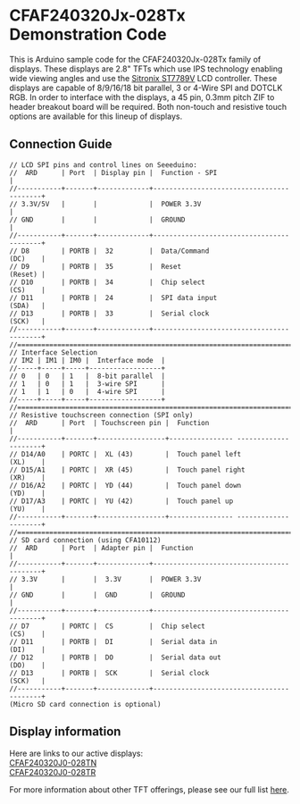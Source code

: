 # CFAF240320Jx-028Tx Demonstration Code

This is Arduino sample code for the CFAF240320Jx-028Tx family of displays. These displays are 2.8" TFTs which use IPS technology enabling wide viewing angles and use the [Sitronix ST7789V](https://www.crystalfontz.com/controllers/Sitronix/ST7789V/) LCD controller. These displays are capable of 8/9/16/18 bit parallel, 3 or 4-Wire SPI and DOTCLK RGB. In order to interface with the displays, a 45 pin, 0.3mm pitch ZIF to header breakout board will be required. Both non-touch and resistive touch options are available for this lineup of displays.
 
## Connection Guide
```
// LCD SPI pins and control lines on Seeeduino:
//  ARD      | Port  | Display pin |  Function - SPI                          |
//-----------+-------+-------------+------------------------------------------+
// 3.3V/5V   |       |             |  POWER 3.3V                              |
// GND       |       |             |  GROUND                                  |
//-----------+-------+-------------+------------------------------------------+
// D8        | PORTB |  32         |  Data/Command                    (DC)    |
// D9        | PORTB |  35         |  Reset                           (Reset) |
// D10       | PORTB |  34         |  Chip select                     (CS)    |
// D11       | PORTB |  24         |  SPI data input                  (SDA)   |
// D13       | PORTB |  33         |  Serial clock                    (SCK)   |
//-----------+-------+-------------+------------------------------------------+
//==============================================================================
// Interface Selection
// IM2 | IM1 | IM0 |  Interface mode  |
//-----+-----+-----+------------------+
// 0   | 0   | 1   |  8-bit parallel  |
// 1   | 0   | 1   |  3-wire SPI      |
// 1   | 1   | 0   |  4-wire SPI      |
//-----+-----+-----+------------------+
//==============================================================================
// Resistive touchscreen connection (SPI only)
//  ARD      | Port  | Touchscreen pin |  Function                            |
//-----------+-------+-----------------+---------------- ---------------------+
// D14/A0    | PORTC |  XL (43)        |  Touch panel left            (XL)    |
// D15/A1    | PORTC |  XR (45)        |  Touch panel right           (XR)    |
// D16/A2    | PORTC |  YD (44)        |  Touch panel down            (YD)    |
// D17/A3    | PORTC |  YU (42)        |  Touch panel up              (YU)    |
//-----------+-------+-----------------+---------------- ---------------------+
//==============================================================================
// SD card connection (using CFA10112)
//  ARD      | Port  | Adapter pin |  Function                                |
//-----------+-------+-------------+------------------------------------------+
// 3.3V      |       |  3.3V       |  POWER 3.3V                              |
// GND       |       |  GND        |  GROUND                                  |
//-----------+-------+-------------+------------------------------------------+
// D7        | PORTC |  CS         |  Chip select                     (CS)    |
// D11       | PORTB |  DI         |  Serial data in                  (DI)    |
// D12       | PORTB |  DO         |  Serial data out                 (DO)    |
// D13       | PORTB |  SCK        |  Serial clock                    (SCK)   |
//-----------+-------+-------------+------------------------------------------+
(Micro SD card connection is optional)
```
## Display information
Here are links to our active displays:\
[CFAF240320J0-028TN](https://www.crystalfontz.com/product/cfaf240320j0028tn)\
[CFAF240320J0-028TR](https://www.crystalfontz.com/product/cfaf240320j0028tr)

For more information about other TFT offerings, please see our full list [here](https://www.crystalfontz.com/c/tft-lcd-displays/25).